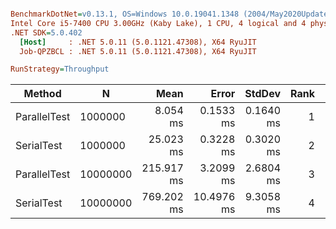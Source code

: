 ``` ini

BenchmarkDotNet=v0.13.1, OS=Windows 10.0.19041.1348 (2004/May2020Update/20H1)
Intel Core i5-7400 CPU 3.00GHz (Kaby Lake), 1 CPU, 4 logical and 4 physical cores
.NET SDK=5.0.402
  [Host]     : .NET 5.0.11 (5.0.1121.47308), X64 RyuJIT
  Job-QPZBCL : .NET 5.0.11 (5.0.1121.47308), X64 RyuJIT

RunStrategy=Throughput  

```
|       Method |        N |       Mean |      Error |    StdDev | Rank |     Gen 0 |    Allocated |
|------------- |--------- |-----------:|-----------:|----------:|-----:|----------:|-------------:|
| ParallelTest |  1000000 |   8.054 ms |  0.1533 ms | 0.1640 ms |    1 |  218.7500 |    682,730 B |
|   SerialTest |  1000000 |  25.023 ms |  0.3228 ms | 0.3020 ms |    2 |         - |            - |
| ParallelTest | 10000000 | 215.917 ms |  3.2099 ms | 2.6804 ms |    3 | 6666.6667 | 21,333,677 B |
|   SerialTest | 10000000 | 769.202 ms | 10.4976 ms | 9.3058 ms |    4 |         - |            - |
